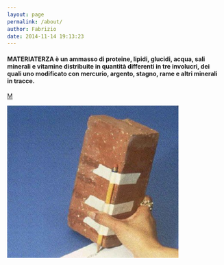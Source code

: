 ```yaml
---
layout: page
permalink: /about/
author: Fabrizio
date: 2014-11-14 19:13:23
---
```

#### MATERIATERZA è un ammasso di proteine, lipidi, glucidi, acqua, sali minerali e vitamine distribuite in quantità differenti in tre involucri, dei quali uno modificato con mercurio, argento, stagno, rame e altri minerali in tracce.

[M](http://materiaterza.com/)

![Alt text](/images/elbert_mouse.jpg "http://materiaterza.com/")
